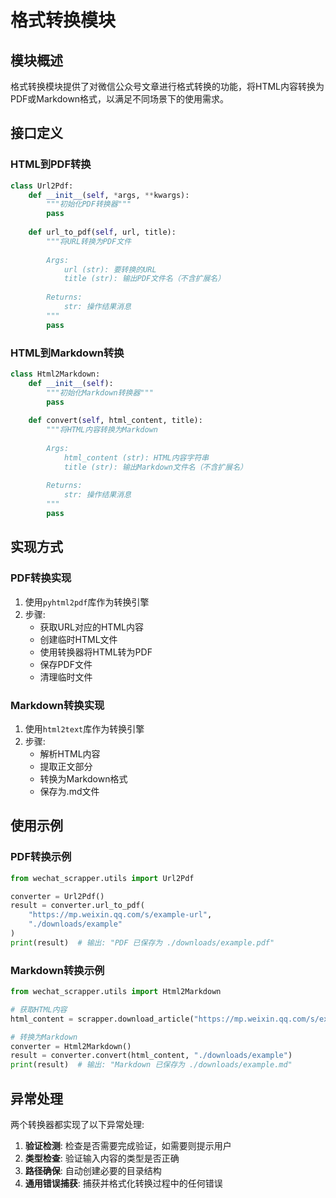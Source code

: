 # 格式转换模块

## 模块概述

格式转换模块提供了对微信公众号文章进行格式转换的功能，将HTML内容转换为PDF或Markdown格式，以满足不同场景下的使用需求。

## 接口定义

### HTML到PDF转换

```python
class Url2Pdf:
    def __init__(self, *args, **kwargs):
        """初始化PDF转换器"""
        pass
        
    def url_to_pdf(self, url, title):
        """将URL转换为PDF文件
        
        Args:
            url (str): 要转换的URL
            title (str): 输出PDF文件名（不含扩展名）
            
        Returns:
            str: 操作结果消息
        """
        pass
```

### HTML到Markdown转换

```python
class Html2Markdown:
    def __init__(self):
        """初始化Markdown转换器"""
        pass
        
    def convert(self, html_content, title):
        """将HTML内容转换为Markdown
        
        Args:
            html_content (str): HTML内容字符串
            title (str): 输出Markdown文件名（不含扩展名）
            
        Returns:
            str: 操作结果消息
        """
        pass
```

## 实现方式

### PDF转换实现

1. 使用`pyhtml2pdf`库作为转换引擎
2. 步骤:
   - 获取URL对应的HTML内容
   - 创建临时HTML文件
   - 使用转换器将HTML转为PDF
   - 保存PDF文件
   - 清理临时文件

### Markdown转换实现

1. 使用`html2text`库作为转换引擎
2. 步骤:
   - 解析HTML内容
   - 提取正文部分
   - 转换为Markdown格式
   - 保存为.md文件

## 使用示例

### PDF转换示例

```python
from wechat_scrapper.utils import Url2Pdf

converter = Url2Pdf()
result = converter.url_to_pdf(
    "https://mp.weixin.qq.com/s/example-url", 
    "./downloads/example"
)
print(result)  # 输出: "PDF 已保存为 ./downloads/example.pdf"
```

### Markdown转换示例

```python
from wechat_scrapper.utils import Html2Markdown

# 获取HTML内容
html_content = scrapper.download_article("https://mp.weixin.qq.com/s/example-url", mode=1)

# 转换为Markdown
converter = Html2Markdown()
result = converter.convert(html_content, "./downloads/example")
print(result)  # 输出: "Markdown 已保存为 ./downloads/example.md"
```

## 异常处理

两个转换器都实现了以下异常处理:

1. **验证检测**: 检查是否需要完成验证，如需要则提示用户
2. **类型检查**: 验证输入内容的类型是否正确
3. **路径确保**: 自动创建必要的目录结构
4. **通用错误捕获**: 捕获并格式化转换过程中的任何错误
